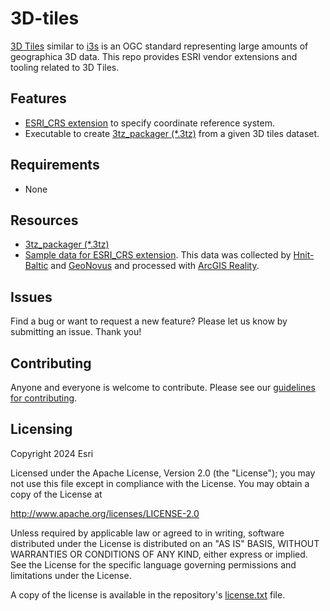 # 3D-tiles

[3D Tiles](https://www.ogc.org/standard/3dtiles/) similar to [i3s](https://www.ogc.org/standard/i3s/) is an OGC standard representing large amounts of geographica 3D data. This repo provides ESRI vendor extensions and tooling related to 3D Tiles.

## Features

* [ESRI_CRS extension](./ESRI_CRS/ESRI_CRS_Extension.md) to specify coordinate reference system.
* Executable to create [3tz_packager (*.3tz)](./3tz_packager/3tz_packager_ReadMe.md) from a given 3D tiles dataset.

## Requirements

* None

## Resources

* [3tz_packager (*.3tz)](./3tz_packager/3tz_packager_ReadMe.md)
* [Sample data for ESRI_CRS extension](./ESRI_CRS/ESRI_CRS_Sample). This data was collected by [Hnit-Baltic](https://www.gisbaltic.eu/en-gb/home) and [GeoNovus](https://www.geonovus.lt/) and processed with [ArcGIS Reality](https://www.esri.com/en-us/arcgis/products/arcgis-reality/overview). 

## Issues

Find a bug or want to request a new feature?  Please let us know by submitting an issue.  Thank you!

## Contributing

Anyone and everyone is welcome to contribute. Please see our [guidelines for contributing](https://github.com/esri/contributing).

## Licensing

Copyright 2024 Esri

Licensed under the Apache License, Version 2.0 (the "License");
you may not use this file except in compliance with the License.
You may obtain a copy of the License at

   http://www.apache.org/licenses/LICENSE-2.0

Unless required by applicable law or agreed to in writing, software
distributed under the License is distributed on an "AS IS" BASIS,
WITHOUT WARRANTIES OR CONDITIONS OF ANY KIND, either express or implied.
See the License for the specific language governing permissions and
limitations under the License.

A copy of the license is available in the repository's [license.txt](./license.txt) file.
